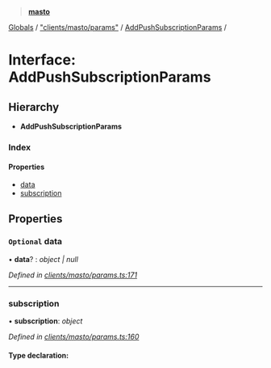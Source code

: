 > **[masto](../README.md)**

[Globals](../globals.md) / ["clients/masto/params"](../modules/_clients_masto_params_.md) / [AddPushSubscriptionParams](_clients_masto_params_.addpushsubscriptionparams.md) /

# Interface: AddPushSubscriptionParams

## Hierarchy

* **AddPushSubscriptionParams**

### Index

#### Properties

* [data](_clients_masto_params_.addpushsubscriptionparams.md#optional-data)
* [subscription](_clients_masto_params_.addpushsubscriptionparams.md#subscription)

## Properties

### `Optional` data

• **data**? : *object | null*

*Defined in [clients/masto/params.ts:171](https://github.com/neet/masto.js/blob/aaa534e/src/clients/masto/params.ts#L171)*

___

###  subscription

• **subscription**: *object*

*Defined in [clients/masto/params.ts:160](https://github.com/neet/masto.js/blob/aaa534e/src/clients/masto/params.ts#L160)*

#### Type declaration: